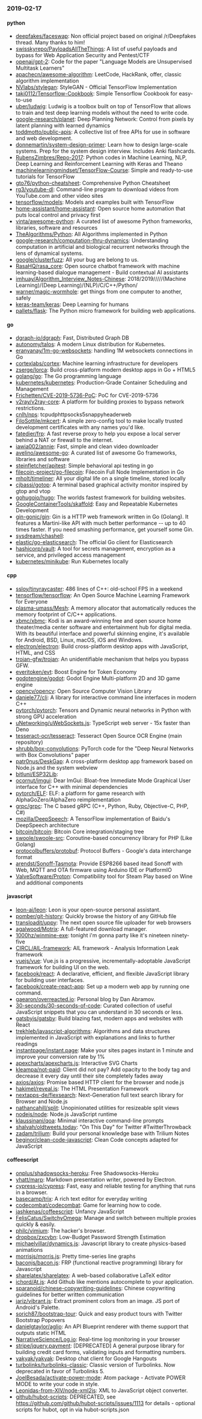 ### 2019-02-17

#### python
* [deepfakes/faceswap](https://github.com/deepfakes/faceswap): Non official project based on original /r/Deepfakes thread. Many thanks to him!
* [swisskyrepo/PayloadsAllTheThings](https://github.com/swisskyrepo/PayloadsAllTheThings): A list of useful payloads and bypass for Web Application Security and Pentest/CTF
* [openai/gpt-2](https://github.com/openai/gpt-2): Code for the paper "Language Models are Unsupervised Multitask Learners"
* [apachecn/awesome-algorithm](https://github.com/apachecn/awesome-algorithm): LeetCode, HackRank, offer, classic algorithm implementation
* [NVlabs/stylegan](https://github.com/NVlabs/stylegan): StyleGAN - Official TensorFlow Implementation
* [taki0112/Tensorflow-Cookbook](https://github.com/taki0112/Tensorflow-Cookbook): Simple Tensorflow Cookbook for easy-to-use
* [uber/ludwig](https://github.com/uber/ludwig): Ludwig is a toolbox built on top of TensorFlow that allows to train and test deep learning models without the need to write code.
* [google-research/planet](https://github.com/google-research/planet): Deep Planning Network: Control from pixels by latent planning with learned dynamics
* [toddmotto/public-apis](https://github.com/toddmotto/public-apis): A collective list of free APIs for use in software and web development.
* [donnemartin/system-design-primer](https://github.com/donnemartin/system-design-primer): Learn how to design large-scale systems. Prep for the system design interview. Includes Anki flashcards.
* [RubensZimbres/Repo-2017](https://github.com/RubensZimbres/Repo-2017): Python codes in Machine Learning, NLP, Deep Learning and Reinforcement Learning with Keras and Theano
* [machinelearningmindset/TensorFlow-Course](https://github.com/machinelearningmindset/TensorFlow-Course): Simple and ready-to-use tutorials for TensorFlow
* [gto76/python-cheatsheet](https://github.com/gto76/python-cheatsheet): Comprehensive Python Cheatsheet
* [rg3/youtube-dl](https://github.com/rg3/youtube-dl): Command-line program to download videos from YouTube.com and other video sites
* [tensorflow/models](https://github.com/tensorflow/models): Models and examples built with TensorFlow
* [home-assistant/home-assistant](https://github.com/home-assistant/home-assistant):  Open source home automation that puts local control and privacy first
* [vinta/awesome-python](https://github.com/vinta/awesome-python): A curated list of awesome Python frameworks, libraries, software and resources
* [TheAlgorithms/Python](https://github.com/TheAlgorithms/Python): All Algorithms implemented in Python
* [google-research/computation-thru-dynamics](https://github.com/google-research/computation-thru-dynamics): Understanding computation in artificial and biological recurrent networks through the lens of dynamical systems.
* [google/clusterfuzz](https://github.com/google/clusterfuzz): All your bug are belong to us.
* [RasaHQ/rasa_core](https://github.com/RasaHQ/rasa_core):  Open source chatbot framework with machine learning-based dialogue management - Build contextual AI assistants
* [imhuay/Algorithm_Interview_Notes-Chinese](https://github.com/imhuay/Algorithm_Interview_Notes-Chinese): 2018/2019/////(Machine Learning)/(Deep Learning)/(NLP)/C/C++/Python/
* [warner/magic-wormhole](https://github.com/warner/magic-wormhole): get things from one computer to another, safely
* [keras-team/keras](https://github.com/keras-team/keras): Deep Learning for humans
* [pallets/flask](https://github.com/pallets/flask): The Python micro framework for building web applications.

#### go
* [dgraph-io/dgraph](https://github.com/dgraph-io/dgraph): Fast, Distributed Graph DB
* [autonomy/talos](https://github.com/autonomy/talos): A modern Linux distribution for Kubernetes.
* [eranyanay/1m-go-websockets](https://github.com/eranyanay/1m-go-websockets): handling 1M websockets connections in Go
* [cortexlabs/cortex](https://github.com/cortexlabs/cortex): Machine learning infrastructure for developers
* [zserge/lorca](https://github.com/zserge/lorca): Build cross-platform modern desktop apps in Go + HTML5
* [golang/go](https://github.com/golang/go): The Go programming language
* [kubernetes/kubernetes](https://github.com/kubernetes/kubernetes): Production-Grade Container Scheduling and Management
* [Frichetten/CVE-2019-5736-PoC](https://github.com/Frichetten/CVE-2019-5736-PoC): PoC for CVE-2019-5736
* [v2ray/v2ray-core](https://github.com/v2ray/v2ray-core): A platform for building proxies to bypass network restrictions.
* [cnlh/nps](https://github.com/cnlh/nps): tcpudphttpsocks5snappyheaderweb
* [FiloSottile/mkcert](https://github.com/FiloSottile/mkcert): A simple zero-config tool to make locally trusted development certificates with any names you'd like.
* [fatedier/frp](https://github.com/fatedier/frp): A fast reverse proxy to help you expose a local server behind a NAT or firewall to the internet.
* [iawia002/annie](https://github.com/iawia002/annie):  Fast, simple and clean video downloader
* [avelino/awesome-go](https://github.com/avelino/awesome-go): A curated list of awesome Go frameworks, libraries and software
* [steinfletcher/apitest](https://github.com/steinfletcher/apitest): Simple behavioral api testing in go
* [filecoin-project/go-filecoin](https://github.com/filecoin-project/go-filecoin): Filecoin Full Node Implementation in Go
* [mholt/timeliner](https://github.com/mholt/timeliner): All your digital life on a single timeline, stored locally
* [cjbassi/gotop](https://github.com/cjbassi/gotop): A terminal based graphical activity monitor inspired by gtop and vtop
* [gohugoio/hugo](https://github.com/gohugoio/hugo): The worlds fastest framework for building websites.
* [GoogleContainerTools/skaffold](https://github.com/GoogleContainerTools/skaffold): Easy and Repeatable Kubernetes Development
* [gin-gonic/gin](https://github.com/gin-gonic/gin): Gin is a HTTP web framework written in Go (Golang). It features a Martini-like API with much better performance -- up to 40 times faster. If you need smashing performance, get yourself some Gin.
* [sysdream/chashell](https://github.com/sysdream/chashell): 
* [elastic/go-elasticsearch](https://github.com/elastic/go-elasticsearch): The official Go client for Elasticsearch
* [hashicorp/vault](https://github.com/hashicorp/vault): A tool for secrets management, encryption as a service, and privileged access management
* [kubernetes/minikube](https://github.com/kubernetes/minikube): Run Kubernetes locally

#### cpp
* [ssloy/tinyraycaster](https://github.com/ssloy/tinyraycaster): 486 lines of C++: old-school FPS in a weekend
* [tensorflow/tensorflow](https://github.com/tensorflow/tensorflow): An Open Source Machine Learning Framework for Everyone
* [plasma-umass/Mesh](https://github.com/plasma-umass/Mesh): A memory allocator that automatically reduces the memory footprint of C/C++ applications.
* [xbmc/xbmc](https://github.com/xbmc/xbmc): Kodi is an award-winning free and open source home theater/media center software and entertainment hub for digital media. With its beautiful interface and powerful skinning engine, it's available for Android, BSD, Linux, macOS, iOS and Windows.
* [electron/electron](https://github.com/electron/electron): Build cross-platform desktop apps with JavaScript, HTML, and CSS
* [trojan-gfw/trojan](https://github.com/trojan-gfw/trojan): An unidentifiable mechanism that helps you bypass GFW.
* [everitoken/evt](https://github.com/everitoken/evt): Boost Engine for Token Economy
* [godotengine/godot](https://github.com/godotengine/godot): Godot Engine  Multi-platform 2D and 3D game engine
* [opencv/opencv](https://github.com/opencv/opencv): Open Source Computer Vision Library
* [daniele77/cli](https://github.com/daniele77/cli): A library for interactive command line interfaces in modern C++
* [pytorch/pytorch](https://github.com/pytorch/pytorch): Tensors and Dynamic neural networks in Python with strong GPU acceleration
* [uNetworking/uWebSockets.js](https://github.com/uNetworking/uWebSockets.js): TypeScript web server - 15x faster than Deno
* [tesseract-ocr/tesseract](https://github.com/tesseract-ocr/tesseract): Tesseract Open Source OCR Engine (main repository)
* [shrubb/box-convolutions](https://github.com/shrubb/box-convolutions): PyTorch code for the "Deep Neural Networks with Box Convolutions" paper
* [patr0nus/DeskGap](https://github.com/patr0nus/DeskGap): A cross-platform desktop app framework based on Node.js and the system webview
* [bitluni/ESP32Lib](https://github.com/bitluni/ESP32Lib): 
* [ocornut/imgui](https://github.com/ocornut/imgui): Dear ImGui: Bloat-free Immediate Mode Graphical User interface for C++ with minimal dependencies
* [pytorch/ELF](https://github.com/pytorch/ELF): ELF: a platform for game research with AlphaGoZero/AlphaZero reimplementation
* [grpc/grpc](https://github.com/grpc/grpc): The C based gRPC (C++, Python, Ruby, Objective-C, PHP, C#)
* [mozilla/DeepSpeech](https://github.com/mozilla/DeepSpeech): A TensorFlow implementation of Baidu's DeepSpeech architecture
* [bitcoin/bitcoin](https://github.com/bitcoin/bitcoin): Bitcoin Core integration/staging tree
* [swoole/swoole-src](https://github.com/swoole/swoole-src):  Coroutine-based concurrency library for PHP (Like Golang)
* [protocolbuffers/protobuf](https://github.com/protocolbuffers/protobuf): Protocol Buffers - Google's data interchange format
* [arendst/Sonoff-Tasmota](https://github.com/arendst/Sonoff-Tasmota): Provide ESP8266 based itead Sonoff with Web, MQTT and OTA firmware using Arduino IDE or PlatformIO
* [ValveSoftware/Proton](https://github.com/ValveSoftware/Proton): Compatibility tool for Steam Play based on Wine and additional components

#### javascript
* [leon-ai/leon](https://github.com/leon-ai/leon):  Leon is your open-source personal assistant.
* [pomber/git-history](https://github.com/pomber/git-history): Quickly browse the history of any GitHub file
* [transloadit/uppy](https://github.com/transloadit/uppy): The next open source file uploader for web browsers 
* [agalwood/Motrix](https://github.com/agalwood/Motrix): A full-featured download manager.
* [1000hz/winmine-exe](https://github.com/1000hz/winmine-exe): tonight i'm gonna party like it's nineteen ninety-five    
* [CIRCL/AIL-framework](https://github.com/CIRCL/AIL-framework): AIL framework - Analysis Information Leak framework
* [vuejs/vue](https://github.com/vuejs/vue):  Vue.js is a progressive, incrementally-adoptable JavaScript framework for building UI on the web.
* [facebook/react](https://github.com/facebook/react): A declarative, efficient, and flexible JavaScript library for building user interfaces.
* [facebook/create-react-app](https://github.com/facebook/create-react-app): Set up a modern web app by running one command.
* [gaearon/overreacted.io](https://github.com/gaearon/overreacted.io): Personal blog by Dan Abramov.
* [30-seconds/30-seconds-of-code](https://github.com/30-seconds/30-seconds-of-code): Curated collection of useful JavaScript snippets that you can understand in 30 seconds or less.
* [gatsbyjs/gatsby](https://github.com/gatsbyjs/gatsby): Build blazing fast, modern apps and websites with React
* [trekhleb/javascript-algorithms](https://github.com/trekhleb/javascript-algorithms):  Algorithms and data structures implemented in JavaScript with explanations and links to further readings
* [instantpage/instant.page](https://github.com/instantpage/instant.page): Make your sites pages instant in 1 minute and improve your conversion rate by 1%
* [apexcharts/apexcharts.js](https://github.com/apexcharts/apexcharts.js):  Interactive SVG Charts
* [kleampa/not-paid](https://github.com/kleampa/not-paid): Client did not pay? Add opacity to the body tag and decrease it every day until their site completely fades away
* [axios/axios](https://github.com/axios/axios): Promise based HTTP client for the browser and node.js
* [hakimel/reveal.js](https://github.com/hakimel/reveal.js): The HTML Presentation Framework
* [nextapps-de/flexsearch](https://github.com/nextapps-de/flexsearch): Next-Generation full text search library for Browser and Node.js
* [nathancahill/split](https://github.com/nathancahill/split): Unopinionated utilities for resizeable split views
* [nodejs/node](https://github.com/nodejs/node): Node.js JavaScript runtime 
* [klaussinani/qoa](https://github.com/klaussinani/qoa):  Minimal interactive command-line prompts
* [shalvah/oldtweets.today](https://github.com/shalvah/oldtweets.today): "On This Day" for Twitter #TwitterThrowback
* [zadam/trilium](https://github.com/zadam/trilium): Build your personal knowledge base with Trilium Notes
* [beginor/clean-code-javascript](https://github.com/beginor/clean-code-javascript):  Clean Code concepts adapted for JavaScript

#### coffeescript
* [onplus/shadowsocks-heroku](https://github.com/onplus/shadowsocks-heroku):  Free Shadowsocks-Heroku
* [yhatt/marp](https://github.com/yhatt/marp): Markdown presentation writer, powered by Electron.
* [cypress-io/cypress](https://github.com/cypress-io/cypress): Fast, easy and reliable testing for anything that runs in a browser.
* [basecamp/trix](https://github.com/basecamp/trix): A rich text editor for everyday writing
* [codecombat/codecombat](https://github.com/codecombat/codecombat): Game for learning how to code.
* [jashkenas/coffeescript](https://github.com/jashkenas/coffeescript): Unfancy JavaScript
* [FelisCatus/SwitchyOmega](https://github.com/FelisCatus/SwitchyOmega): Manage and switch between multiple proxies quickly & easily.
* [philc/vimium](https://github.com/philc/vimium): The hacker's browser.
* [dropbox/zxcvbn](https://github.com/dropbox/zxcvbn): Low-Budget Password Strength Estimation
* [michaelvillar/dynamics.js](https://github.com/michaelvillar/dynamics.js): Javascript library to create physics-based animations
* [morrisjs/morris.js](https://github.com/morrisjs/morris.js): Pretty time-series line graphs
* [baconjs/bacon.js](https://github.com/baconjs/bacon.js): FRP (functional reactive programming) library for Javascript
* [sharelatex/sharelatex](https://github.com/sharelatex/sharelatex): A web-based collaborative LaTeX editor
* [ichord/At.js](https://github.com/ichord/At.js): Add Github like mentions autocomplete to your application.
* [sparanoid/chinese-copywriting-guidelines](https://github.com/sparanoid/chinese-copywriting-guidelines): Chinese copywriting guidelines for better written communication
* [jariz/vibrant.js](https://github.com/jariz/vibrant.js): Extract prominent colors from an image. JS port of Android's Palette.
* [sorich87/bootstrap-tour](https://github.com/sorich87/bootstrap-tour): Quick and easy product tours with Twitter Bootstrap Popovers
* [danielgtaylor/aglio](https://github.com/danielgtaylor/aglio): An API Blueprint renderer with theme support that outputs static HTML
* [NarrativeScience/Log.io](https://github.com/NarrativeScience/Log.io): Real-time log monitoring in your browser
* [stripe/jquery.payment](https://github.com/stripe/jquery.payment): [DEPRECATED] A general purpose library for building credit card forms, validating inputs and formatting numbers.
* [yakyak/yakyak](https://github.com/yakyak/yakyak): Desktop chat client for Google Hangouts
* [turbolinks/turbolinks-classic](https://github.com/turbolinks/turbolinks-classic): Classic version of Turbolinks. Now deprecated in favor of Turbolinks 5.
* [JoelBesada/activate-power-mode](https://github.com/JoelBesada/activate-power-mode): Atom package - Activate POWER MODE to write your code in style.
* [Leonidas-from-XIV/node-xml2js](https://github.com/Leonidas-from-XIV/node-xml2js): XML to JavaScript object converter.
* [github/hubot-scripts](https://github.com/github/hubot-scripts): DEPRECATED, see https://github.com/github/hubot-scripts/issues/1113 for details - optional scripts for hubot, opt in via hubot-scripts.json
